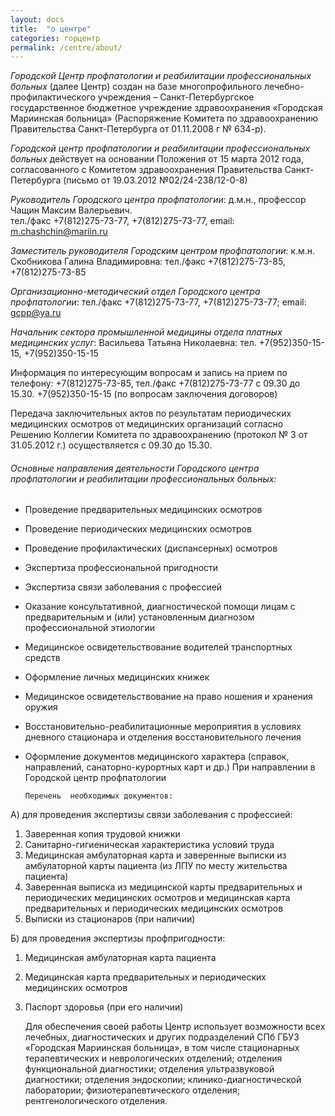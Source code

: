 ```yaml
---
layout: docs
title:  "о центре"
categories: горцентр
permalink: /centre/about/
---
```

_Городской Центр профпатологии и реабилитации профессиональных больных_ (далее Центр)
создан на базе многопрофильного лечебно-профилактического учреждения – 
Санкт-Петербургское государственное бюджетное учреждение здравоохранения «Городская Мариинская больница»
(Распоряжение Комитета по здравоохранению Правительства Санкт-Петербурга от 01.11.2008 г № 634-р).

_Городской центр профпатологии и реабилитации профессиональных больных_ действует на основании Положения от 15 марта 2012 года, согласованного с Комитетом здравоохранения Правительства Санкт-Петербурга (письмо от 19.03.2012 №02/24-238/12-0-8)



*Руководитель Городского центра профпатологии*:
       д.м.н., профессор Чащин Максим Валерьевич.  
тел./факс +7(812)275-73-77, +7(812)275-73-77,
email: <m.chashchin@mariin.ru>

*Заместитель руководителя  Городским центром профпатологии*: 
к.м.н. Скобникова Галина Владимировна: 
тел./факс +7(812)275-73-85, +7(812)275-73-85

*Организационно-методический отдел Городского центра профпатологии*:
  тел./факс +7(812)275-73-77, +7(812)275-73-77;
  email: <gcpp@ya.ru>

*Начальник сектора промышленной медицины отдела платных медицинских услуг*:
 Васильева Татьяна Николаевна: 
тел. +7(952)350-15-15, +7(952)350-15-15

Информация по интересующим вопросам и запись на прием по телефону: +7(812)275-73-85, тел./факс +7(812)275-73-77 с 09.30 до 15.30. 
+7(952)350-15-15 (по вопросам заключения договоров)

Передача заключительных актов по результатам периодических медицинских осмотров от медицинских организаций согласно Решению Коллегии Комитета по здравоохранению (протокол № 3 от 31.05.2012 г.) осуществляется с 09.30 до 15.30.
###### Основные направления деятельности Городского центра профпатологии и реабилитации профессиональных больных:

* Проведение предварительных медицинских осмотров
* Проведение периодических медицинских осмотров
* Проведение профилактических (диспансерных) осмотров
* Экспертиза профессиональной пригодности
* Экспертиза связи заболевания с профессией
* Оказание консультативной, диагностической помощи лицам с предварительным и (или) установленным диагнозом профессиональной этиологии
* Медицинское освидетельствование водителей транспортных средств
* Оформление личных медицинских книжек
* Медицинское освидетельствование на право ношения и хранения оружия
* Восстановительно-реабилитационные мероприятия в условиях дневного стационара и отделения восстановительного лечения
* Оформление документов медицинского характера (справок, направлений, санаторно-курортных карт и др.) При направлении в Городской центр профпатологии 

      Перечень  необходимых документов: 
       
А) для проведения экспертизы связи заболевания с профессией:

1. Заверенная копия трудовой книжки
2. Санитарно-гигиеническая характеристика условий труда
3. Медицинская амбулаторная карта и заверенные выписки из амбулаторной карты пациента (из ЛПУ по месту жительства пациента)
4. Заверенная выписка из медицинской карты предварительных и периодических медицинских осмотров и медицинская карта предварительных и периодических медицинских осмотров
5. Выписки из стационаров (при наличии)
    
Б) для проведения экспертизы профпригодности:

1. Медицинская амбулаторная карта пациента
2. Медицинская карта предварительных и периодических медицинских осмотров
3. Паспорт здоровья (при его наличии)

   Для обеспечения своей работы Центр использует возможности всех лечебных, диагностических и других подразделений СПб ГБУЗ «Городская Мариинская больница», в том числе стационарных терапевтических и неврологических отделений; отделения функциональной диагностики; отделения ультразвуковой диагностики; отделения эндоскопии; клинико-диагностической лаборатории; физиотерапевтического отделения; рентгенологического отделения.
